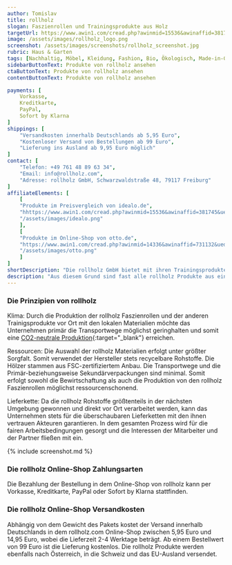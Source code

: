 ```yaml
---
author: Tomislav
title: rollholz
slogan: Faszienrollen und Trainingsprodukte aus Holz
targetUrl: https://www.awin1.com/cread.php?awinmid=15536&awinaffid=381745&ued=https%3A%2F%2Fwww.idealo.de%2Fpreisvergleich%2FMainSearchProductCategory.html%3Fq%3Drollholz
image: /assets/images/rollholz_logo.png
screenshot: /assets/images/screenshots/rollholz_screenshot.jpg
rubric: Haus & Garten
tags: [Nachhaltig, Möbel, Kleidung, Fashion, Bio, Ökologisch, Made-in-Germany]
sidebarButtonText: Produkte von rollholz ansehen
ctaButtonText: Produkte von rollholz ansehen
contentButtonText: Produkte von rollholz ansehen

payments: [
    Vorkasse,
    Kreditkarte,
    PayPal,
    Sofort by Klarna
]
shippings: [
    "Versandkosten innerhalb Deutschlands ab 5,95 Euro",
    "Kostenloser Versand von Bestellungen ab 99 Euro",
    "Lieferung ins Ausland ab 9,95 Euro möglich"
]
contact: [
    "Telefon: +49 761 48 89 63 34",
    "Email: info@rollholz.com",
    "Adresse: rollholz GmbH, Schwarzwaldstraße 48, 79117 Freiburg"
]
affiliateElements: [
    [
    "Produkte im Preisvergleich von idealo.de", 
    "hhttps://www.awin1.com/cread.php?awinmid=15536&awinaffid=381745&ued=https%3A%2F%2Fwww.idealo.de%2Fpreisvergleich%2FMainSearchProductCategory.html%3Fq%3Drollholz", 
    "/assets/images/idealo.png"
    ],
    [
    "Produkte im Online-Shop von otto.de", 
    "https://www.awin1.com/cread.php?awinmid=14336&awinaffid=731132&ued=https%3A%2F%2Fwww.otto.de%2Fsuche%2Frollholz%2F%3Fmarke%3Drollholz", 
    "/assets/images/otto.png"
    ]
]
shortDescription: "Die rollholz GmbH bietet mit ihren Trainingsprodukten eine nachhaltige Alternative zu den herkömmlichen Tools aus Kunststoff. Der Hersteller möchte seinen Kunden zu einer allumfassenden Gesundheit verhelfen und dabei gleichzeitig der Natur etwas Gutes tun."
description: "Aus diesem Grund sind fast alle rollholz Produkte aus einer nachhaltigen Produktion mit den lokalen, ressourcenschonenden Rohstoffen. Das Ziel ist es, dem Kunden ein Produkt zu bieten, hinter dem das Team zu 100 Prozent steht. Dies kann das Unternehmen garantieren, indem es stets auf die fairen Produktions- und Arbeitsbedingungen achtet. Gemeinsam mit ihren Kunden möchte rollholz den ökologischen Fußabdruck verbessern."
---
```


### Die Prinzipien von rollholz

Klima: Durch die Produktion der rollholz Faszienrollen und der anderen Trainigsprodukte vor Ort mit den lokalen Materialien möchte das Unternehmen primär die Transportwege möglichst geringhalten und somit eine [CO2-neutrale Produktion](https://www.rollholz.com/de/rollholz/){:target="_blank"} erreichen.

Ressourcen: Die Auswahl der rollholz Materialien erfolgt unter größter Sorgfalt. Somit verwendet der Hersteller stets recycelbare Rohstoffe. Die Hölzer stammen aus FSC-zertifiziertem Anbau. Die Transportwege und die Primär-beziehungsweise Sekundärverpackungen sind minimal. Somit erfolgt sowohl die Bewirtschaftung als auch die Produktion von den rollholz Faszienrollen möglichst ressourcenschonend.

Lieferkette: Da die rollholz Rohstoffe größtenteils in der nächsten Umgebung gewonnen und direkt vor Ort verarbeitet werden, kann das Unternehmen stets für die überschaubaren Lieferketten mit den ihnen vertrauen Akteuren garantieren. In dem gesamten Prozess wird für die fairen Arbeitsbedingungen gesorgt und die Interessen der Mitarbeiter und der Partner fließen mit ein.

{% include screenshot.md %}

### Die rollholz Online-Shop Zahlungsarten

Die Bezahlung der Bestellung in dem Online-Shop von rollholz kann per Vorkasse, Kreditkarte, PayPal oder Sofort by Klarna stattfinden.

### Die rollholz Online-Shop Versandkosten

Abhängig von dem Gewicht des Pakets kostet der Versand innerhalb Deutschlands in dem rollholz.com Online-Shop zwischen 5,95 Euro und 14,95 Euro, wobei die Lieferzeit 2-4 Werktage beträgt. Ab einem Bestellwert von 99 Euro ist die Lieferung kostenlos. Die rollholz Produkte werden ebenfalls nach Österreich, in die Schweiz und das EU-Ausland versendet.